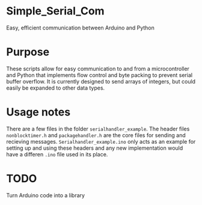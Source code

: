 # Simple_Serial_Com
Easy, efficient communication between Arduino and Python

# Purpose
These scripts allow for easy communication to and from a microcontroller and Python that implements flow control  and byte packing to prevent
serial buffer overflow. It is currently designed to send arrays of integers, but could easily be expanded to other data types.

# Usage notes
There are a few files in the folder `serialhandler_example`. The header files `nonblocktimer.h` and `packagehandler.h` are the
core files for sending and recieving messages. `Serialhandler_example.ino` only acts as an example for setting up and using
these headers and any new implementation would have a differen `.ino` file used in its place.

# TODO
Turn Arduino code into a library
